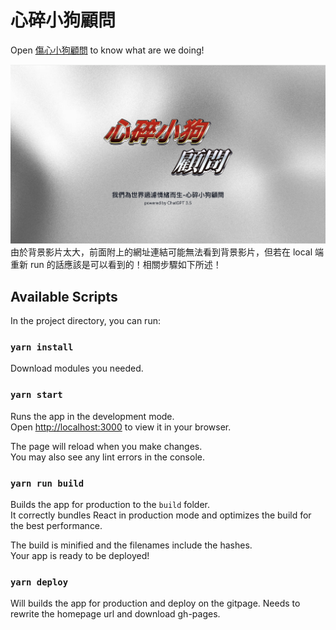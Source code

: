 # 心碎小狗顧問

Open [傷心小狗顧問](https://emotional-context-web-grccxmtmma-uc.a.run.app) to know what are we doing!

![home](./src/home_page.png)
由於背景影片太大，前面附上的網址連結可能無法看到背景影片，但若在 local 端重新 run 的話應該是可以看到的！相關步驟如下所述！

## Available Scripts

In the project directory, you can run:

### `yarn install`

Download modules you needed.

### `yarn start`

Runs the app in the development mode.\
Open [http://localhost:3000](http://localhost:3000) to view it in your browser.

The page will reload when you make changes.\
You may also see any lint errors in the console.

### `yarn run build`

Builds the app for production to the `build` folder.\
It correctly bundles React in production mode and optimizes the build for the best performance.

The build is minified and the filenames include the hashes.\
Your app is ready to be deployed!

### `yarn deploy`

Will builds the app for production and deploy on the gitpage.
Needs to rewrite the homepage url and download gh-pages.
